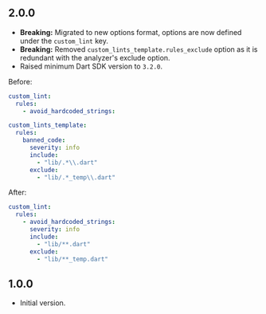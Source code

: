 ## 2.0.0

- **Breaking:** Migrated to new options format, options are now defined under the `custom_lint` key.
- **Breaking:** Removed `custom_lints_template.rules_exclude` option as it is redundant with the analyzer's
  exclude option.
- Raised minimum Dart SDK version to `3.2.0`.

Before:

```yaml
custom_lint:
  rules:
    - avoid_hardcoded_strings:

custom_lints_template:
  rules:
    banned_code:
      severity: info
      include:
        - "lib/.*\\.dart"
      exclude:
        - "lib/.*_temp\\.dart"
```

After:

```yaml
custom_lint:
  rules:
    - avoid_hardcoded_strings:
      severity: info
      include:
        - "lib/**.dart"
      exclude:
        - "lib/**_temp.dart"
```

## 1.0.0

- Initial version.
